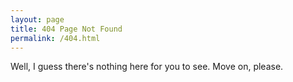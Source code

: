 ```yaml
---
layout: page
title: 404 Page Not Found
permalink: /404.html
---
```

Well, I guess there's nothing here for you to see. Move on, please.